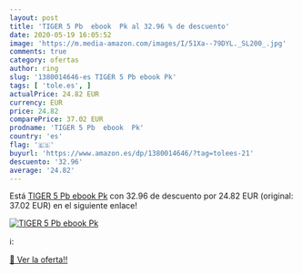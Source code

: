 ```yaml
---
layout: post
title: 'TIGER 5 Pb  ebook  Pk al 32.96 % de descuento'
date: 2020-05-19 16:05:52
image: 'https://m.media-amazon.com/images/I/51Xa--79DYL._SL200_.jpg'
comments: true
category: ofertas
author: ring
slug: '1380014646-es TIGER 5 Pb ebook Pk'
tags: [ 'tole.es', ]
actualPrice: 24.82 EUR
currency: EUR
price: 24.82
comparePrice: 37.02 EUR
prodname: 'TIGER 5 Pb  ebook  Pk'
country: 'es'
flag: '🇪🇸'
buyurl: 'https://www.amazon.es/dp/1380014646/?tag=tolees-21'
descuento: '32.96'
average: '24.82'
---
```


Está [TIGER 5 Pb  ebook  Pk](https://www.amazon.es/dp/1380014646/?tag=tolees-21) con 32.96 de descuento por 24.82 EUR (original: 37.02 EUR) en el siguiente enlace!

[![TIGER 5 Pb  ebook  Pk](https://m.media-amazon.com/images/I/51Xa--79DYL._SL200_.jpg)](https://www.amazon.es/dp/1380014646/?tag=tolees-21)

ℹ️:


[🛒 Ver la oferta!!](https://www.amazon.es/dp/1380014646/?tag=tolees-21)
